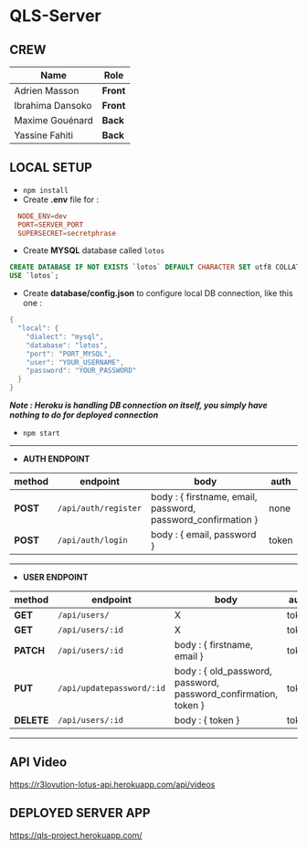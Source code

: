 # QLS-Server

## CREW

| Name | Role |
|------|------|
| Adrien Masson | **Front** |
| Ibrahima Dansoko | **Front** |
| Maxime Gouénard | **Back** |
| Yassine Fahiti | **Back** |

## LOCAL SETUP

- `npm install`
- Create **.env** file for :
```conf
  NODE_ENV=dev
  PORT=SERVER_PORT
  SUPERSECRET=secretphrase
```
- Create **MYSQL** database called `lotos`
```sql
CREATE DATABASE IF NOT EXISTS `lotos` DEFAULT CHARACTER SET utf8 COLLATE utf8_general_ci;
USE `lotos`;
```
- Create **database/config.json** to configure local DB connection, like this one :
```java
{
  "local": {
    "dialect": "mysql",
    "database": "lotos",
    "port": "PORT_MYSQL",
    "user": "YOUR_USERNAME",
    "password": "YOUR_PASSWORD"
  }
}
```
  **_Note : Heroku is handling DB connection on itself, you simply have nothing to do for deployed connection_**
- `npm start`

---
- **AUTH ENDPOINT**

| method       | endpoint              | body                                                        |  auth |
|--------------|-----------------------|-------------------------------------------------------------|-------|
| **POST**     | `/api/auth/register ` | body : { firstname, email, password, password_confirmation } | none  |
| **POST**     | `/api/auth/login`     | body : { email, password }                                  | token |

---

- **USER ENDPOINT**

| method       | endpoint              | body                                                        |  auth |
|--------------|-----------------------|-------------------------------------------------------------|-------|
| **GET**      | `/api/users/`         | X                                                           | token |
| **GET**      | `/api/users/:id`      | X                                                           | token |
| **PATCH**    | `/api/users/:id`      | body : { firstname, email }                                 | token |
| **PUT**    | `/api/updatepassword/:id` | body : { old_password, password, password_confirmation, token }  | token |
| **DELETE**   | `/api/users/:id`       | body : { token  }                                           | token |

---

## API Video

https://r3lovution-lotus-api.herokuapp.com/api/videos

## DEPLOYED SERVER APP

https://qls-project.herokuapp.com/
